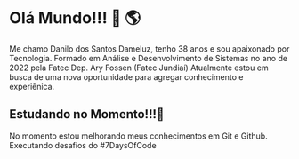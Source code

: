 # Olá Mundo!!! 👋 🌎

Me chamo Danilo dos Santos Dameluz, tenho 38 anos e sou apaixonado por Tecnologia.
Formado em Análise e Desenvolvimento de Sistemas no ano de 2022 pela Fatec Dep. Ary Fossen (Fatec Jundiaí) 
Atualmente estou em busca de uma nova oportunidade para agregar conhecimento e experiênica.

## Estudando no Momento!!!🌱
No momento estou melhorando meus conhecimentos em Git e Github.
Executando desafios do #7DaysOfCode


<!--
**danilodameluz/danilodameluz** is a ✨ _special_ ✨ repository because its `README.md` (this file) appears on your GitHub profile.

Here are some ideas to get you started:

- 🔭 I’m currently working on ...
- 🌱 I’m currently learning ...
- 👯 I’m looking to collaborate on ...
- 🤔 I’m looking for help with ...
- 💬 Ask me about ...
- 📫 How to reach me: ...
- 😄 Pronouns: ...
- ⚡ Fun fact: ...
-->
